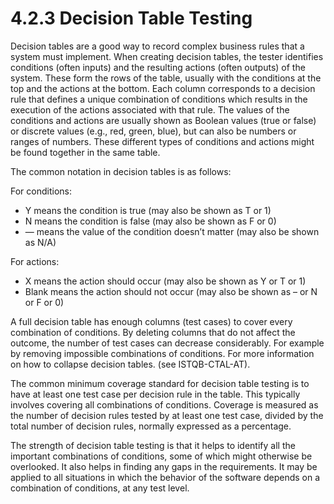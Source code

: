 # 4.2.3 Decision Table Testing

Decision tables are a good way to record complex business rules that a system must implement. When creating decision tables, the tester identifies conditions \(often inputs\) and the resulting actions \(often outputs\) of the system. These form the rows of the table, usually with the conditions at the top and the actions at the bottom. Each column corresponds to a decision rule that defines a unique combination of conditions which results in the execution of the actions associated with that rule. The values of the conditions and actions are usually shown as Boolean values \(true or false\) or discrete values \(e.g., red, green, blue\), but can also be numbers or ranges of numbers. These different types of conditions and actions might be found together in the same table.

The common notation in decision tables is as follows: 

For conditions: 

* Y means the condition is true \(may also be shown as T or 1\) 
* N means the condition is false \(may also be shown as F or 0\) 
* — means the value of the condition doesn’t matter \(may also be shown as N/A\)

For actions: 

* X means the action should occur \(may also be shown as Y or T or 1\) 
* Blank means the action should not occur \(may also be shown as – or N or F or 0\)

A full decision table has enough columns \(test cases\) to cover every combination of conditions. By deleting columns that do not affect the outcome, the number of test cases can decrease considerably. For example by removing impossible combinations of conditions. For more information on how to collapse decision tables. \(see ISTQB-CTAL-AT\). 

The common minimum coverage standard for decision table testing is to have at least one test case per decision rule in the table. This typically involves covering all combinations of conditions. Coverage is measured as the number of decision rules tested by at least one test case, divided by the total number of decision rules, normally expressed as a percentage. 

The strength of decision table testing is that it helps to identify all the important combinations of conditions, some of which might otherwise be overlooked. It also helps in finding any gaps in the requirements. It may be applied to all situations in which the behavior of the software depends on a combination of conditions, at any test level.



